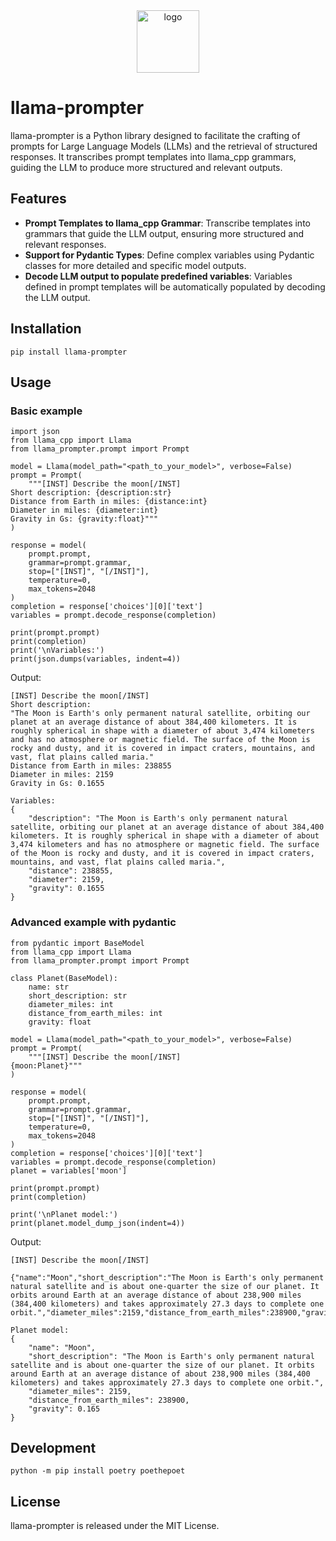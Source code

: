 <div align="center">
   <img alt="logo" height="100px" src="https://gitlab.com/uploads/-/system/project/avatar/51880384/llama-prompt2.png">
</div>

# llama-prompter
llama-prompter is a Python library designed to facilitate the crafting of prompts for Large Language Models (LLMs) and the retrieval of structured responses.
It transcribes prompt templates into llama_cpp grammars, guiding the LLM to produce more structured and relevant outputs.

## Features

- **Prompt Templates to llama_cpp Grammar**: Transcribe templates into grammars that guide the LLM output, ensuring more structured and relevant responses.
- **Support for Pydantic Types**: Define complex variables using Pydantic classes for more detailed and specific model outputs.
- **Decode LLM output to populate predefined variables**: Variables defined in prompt templates will be automatically populated by decoding the LLM output.

## Installation

```
pip install llama-prompter
```

## Usage

### Basic example
```
import json
from llama_cpp import Llama
from llama_prompter.prompt import Prompt

model = Llama(model_path="<path_to_your_model>", verbose=False)
prompt = Prompt(
    """[INST] Describe the moon[/INST]
Short description: {description:str}
Distance from Earth in miles: {distance:int}
Diameter in miles: {diameter:int}
Gravity in Gs: {gravity:float}"""
)

response = model(
    prompt.prompt,
    grammar=prompt.grammar,
    stop=["[INST]", "[/INST]"],
    temperature=0,
    max_tokens=2048
)
completion = response['choices'][0]['text']
variables = prompt.decode_response(completion)

print(prompt.prompt)
print(completion)
print('\nVariables:')
print(json.dumps(variables, indent=4))
```
Output:
```
[INST] Describe the moon[/INST]
Short description:
"The Moon is Earth's only permanent natural satellite, orbiting our planet at an average distance of about 384,400 kilometers. It is roughly spherical in shape with a diameter of about 3,474 kilometers and has no atmosphere or magnetic field. The surface of the Moon is rocky and dusty, and it is covered in impact craters, mountains, and vast, flat plains called maria."
Distance from Earth in miles: 238855
Diameter in miles: 2159
Gravity in Gs: 0.1655

Variables:
{
    "description": "The Moon is Earth's only permanent natural satellite, orbiting our planet at an average distance of about 384,400 kilometers. It is roughly spherical in shape with a diameter of about 3,474 kilometers and has no atmosphere or magnetic field. The surface of the Moon is rocky and dusty, and it is covered in impact craters, mountains, and vast, flat plains called maria.",
    "distance": 238855,
    "diameter": 2159,
    "gravity": 0.1655
}
```
### Advanced example with pydantic

```import json
from pydantic import BaseModel
from llama_cpp import Llama
from llama_prompter.prompt import Prompt

class Planet(BaseModel):
    name: str
    short_description: str
    diameter_miles: int
    distance_from_earth_miles: int
    gravity: float

model = Llama(model_path="<path_to_your_model>", verbose=False)
prompt = Prompt(
    """[INST] Describe the moon[/INST]
{moon:Planet}"""
)

response = model(
    prompt.prompt,
    grammar=prompt.grammar,
    stop=["[INST]", "[/INST]"],
    temperature=0,
    max_tokens=2048
)
completion = response['choices'][0]['text']
variables = prompt.decode_response(completion)
planet = variables['moon']

print(prompt.prompt)
print(completion)

print('\nPlanet model:')
print(planet.model_dump_json(indent=4))
```
Output:
```
[INST] Describe the moon[/INST]

{"name":"Moon","short_description":"The Moon is Earth's only permanent natural satellite and is about one-quarter the size of our planet. It orbits around Earth at an average distance of about 238,900 miles (384,400 kilometers) and takes approximately 27.3 days to complete one orbit.","diameter_miles":2159,"distance_from_earth_miles":238900,"gravity":0.165}

Planet model:
{
    "name": "Moon",
    "short_description": "The Moon is Earth's only permanent natural satellite and is about one-quarter the size of our planet. It orbits around Earth at an average distance of about 238,900 miles (384,400 kilometers) and takes approximately 27.3 days to complete one orbit.",
    "diameter_miles": 2159,
    "distance_from_earth_miles": 238900,
    "gravity": 0.165
}
```

## Development

```
python -m pip install poetry poethepoet
```


## License

llama-prompter is released under the MIT License.

